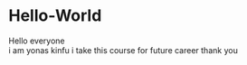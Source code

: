 # Hello-World
Hello  everyone  
i am yonas kinfu 
i  take this course for future  career 
thank you 
